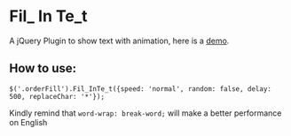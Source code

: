 Fil_ In Te_t
==========

A jQuery Plugin to show text with animation, here is a [demo].


How to use:
-----------

```$('.orderFill').Fil_InTe_t({speed: 'normal', random: false, delay: 500, replaceChar: '*'}); ```

Kindly remind that ```word-wrap: break-word;``` will make a better performance on English


[demo]: http://mingchoi.github.io/Fil_InTe_t/
